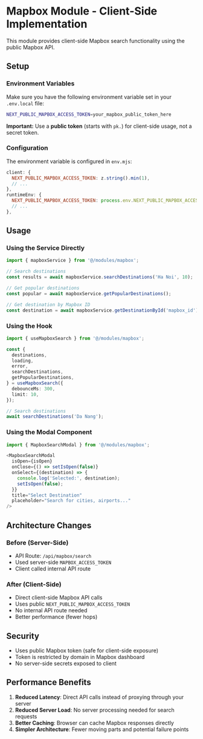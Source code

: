 # Mapbox Module - Client-Side Implementation

This module provides client-side Mapbox search functionality using the public Mapbox API.

## Setup

### Environment Variables

Make sure you have the following environment variable set in your `.env.local` file:

```bash
NEXT_PUBLIC_MAPBOX_ACCESS_TOKEN=your_mapbox_public_token_here
```

**Important:** Use a **public token** (starts with `pk.`) for client-side usage, not a secret token.

### Configuration

The environment variable is configured in `env.mjs`:

```javascript
client: {
  NEXT_PUBLIC_MAPBOX_ACCESS_TOKEN: z.string().min(1),
  // ...
},
runtimeEnv: {
  NEXT_PUBLIC_MAPBOX_ACCESS_TOKEN: process.env.NEXT_PUBLIC_MAPBOX_ACCESS_TOKEN,
  // ...
},
```

## Usage

### Using the Service Directly

```typescript
import { mapboxService } from '@/modules/mapbox';

// Search destinations
const results = await mapboxService.searchDestinations('Ha Noi', 10);

// Get popular destinations
const popular = await mapboxService.getPopularDestinations();

// Get destination by Mapbox ID
const destination = await mapboxService.getDestinationById('mapbox_id');
```

### Using the Hook

```typescript
import { useMapboxSearch } from '@/modules/mapbox';

const {
  destinations,
  loading,
  error,
  searchDestinations,
  getPopularDestinations,
} = useMapboxSearch({
  debounceMs: 300,
  limit: 10,
});

// Search destinations
await searchDestinations('Da Nang');
```

### Using the Modal Component

```typescript
import { MapboxSearchModal } from '@/modules/mapbox';

<MapboxSearchModal
  isOpen={isOpen}
  onClose={() => setIsOpen(false)}
  onSelect={(destination) => {
    console.log('Selected:', destination);
    setIsOpen(false);
  }}
  title="Select Destination"
  placeholder="Search for cities, airports..."
/>
```

## Architecture Changes

### Before (Server-Side)
- API Route: `/api/mapbox/search`
- Used server-side `MAPBOX_ACCESS_TOKEN`
- Client called internal API route

### After (Client-Side)
- Direct client-side Mapbox API calls
- Uses public `NEXT_PUBLIC_MAPBOX_ACCESS_TOKEN`
- No internal API route needed
- Better performance (fewer hops)

## Security

- Uses public Mapbox token (safe for client-side exposure)
- Token is restricted by domain in Mapbox dashboard
- No server-side secrets exposed to client

## Performance Benefits

1. **Reduced Latency**: Direct API calls instead of proxying through your server
2. **Reduced Server Load**: No server processing needed for search requests
3. **Better Caching**: Browser can cache Mapbox responses directly
4. **Simpler Architecture**: Fewer moving parts and potential failure points